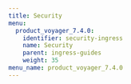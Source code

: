 ```yaml
---
title: Security
menu:
  product_voyager_7.4.0:
    identifier: security-ingress
    name: Security
    parent: ingress-guides
    weight: 35
menu_name: product_voyager_7.4.0
---
```


